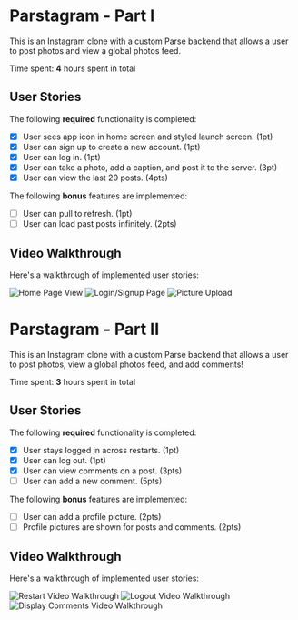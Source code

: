 # Parstagram - Part I

This is an Instagram clone with a custom Parse backend that allows a user to post photos and view a global photos feed.

Time spent: **4** hours spent in total

## User Stories

The following **required** functionality is completed:

- [x] User sees app icon in home screen and styled launch screen. (1pt)
- [x] User can sign up to create a new account. (1pt)
- [x] User can log in. (1pt)
- [x] User can take a photo, add a caption, and post it to the server. (3pt)
- [x] User can view the last 20 posts. (4pts)

The following **bonus** features are implemented:

- [ ] User can pull to refresh. (1pt)
- [ ] User can load past posts infinitely. (2pts)

## Video Walkthrough

Here's a walkthrough of implemented user stories:

<img src='https://i.imgur.com/YQYqZgr.gif' title='Video Walkthrough' width='' alt='Home Page View' /> <img src='https://i.imgur.com/GScNbh7.gif' title='Video Walkthrough' width='' alt='Login/Signup Page' /> <img src='https://i.imgur.com/MfzySsS.gif' title='Video Walkthrough' width='' alt='Picture Upload' />  

# Parstagram - Part II

This is an Instagram clone with a custom Parse backend that allows a user to post photos, view a global photos feed, and add comments!

Time spent: **3** hours spent in total

## User Stories

The following **required** functionality is completed:

- [x] User stays logged in across restarts. (1pt)
- [x] User can log out. (1pt)
- [x] User can view comments on a post. (3pts)
- [ ] User can add a new comment. (5pts)

The following **bonus** features are implemented:

- [ ] User can add a profile picture. (2pts)
- [ ] Profile pictures are shown for posts and comments. (2pts)

## Video Walkthrough

Here's a walkthrough of implemented user stories:

<img src='https://i.imgur.com/lUBKTEK.gif' title='Video Walkthrough' width='' alt='Restart Video Walkthrough' />
<img src='https://i.imgur.com/aL0Ijrv.gif' title='Video Walkthrough' width='' alt='Logout Video Walkthrough' />
<img src='https://i.imgur.com/hBQyFd3.gif' title='Video Walkthrough' width='' alt='Display Comments Video Walkthrough' />
